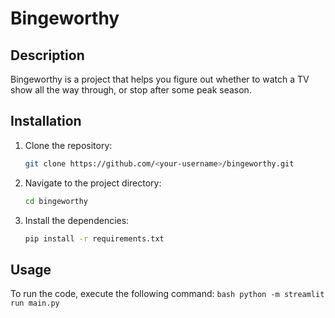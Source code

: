 # Bingeworthy

## Description

Bingeworthy is a project that helps you figure out whether to watch a TV show all the way through, or stop after some peak season.

## Installation

1. Clone the repository:

    ```bash
    git clone https://github.com/<your-username>/bingeworthy.git
    ```

2. Navigate to the project directory:

    ```bash
    cd bingeworthy
    ```

3. Install the dependencies:

    ```bash
    pip install -r requirements.txt
    ```

## Usage

To run the code, execute the following command:
    ```bash
    python -m streamlit run main.py
    ```
